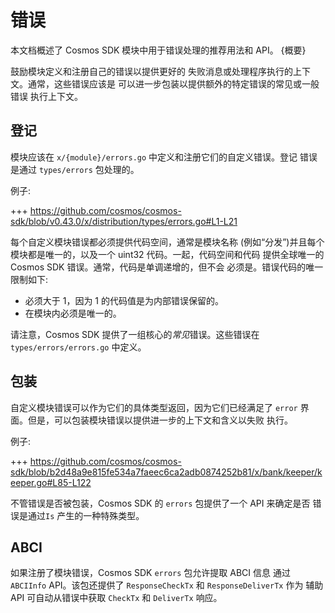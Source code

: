 <!--
order: 13
-->

# 错误

本文档概述了 Cosmos SDK 模块中用于错误处理的推荐用法和 API。 {概要}

鼓励模块定义和注册自己的错误以提供更好的
失败消息或处理程序执行的上下文。通常，这些错误应该是
可以进一步包装以提供额外的特定错误的常见或一般错误
执行上下文。

## 登记

模块应该在 `x/{module}/errors.go` 中定义和注册它们的自定义错误。登记
错误是通过 `types/errors` 包处理的。

例子:

+++ https://github.com/cosmos/cosmos-sdk/blob/v0.43.0/x/distribution/types/errors.go#L1-L21

每个自定义模块错误都必须提供代码空间，通常是模块名称
(例如“分发”)并且每个模块都是唯一的，以及一个 uint32 代码。一起，代码空间和代码
提供全球唯一的 Cosmos SDK 错误。通常，代码是单调递增的，但不会
必须是。错误代码的唯一限制如下:

* 必须大于 1，因为 1 的代码值是为内部错误保留的。
* 在模块内必须是唯一的。

请注意，Cosmos SDK 提供了一组核心的*常见*错误。这些错误在 `types/errors/errors.go` 中定义。

## 包装

自定义模块错误可以作为它们的具体类型返回，因为它们已经满足了 `error`
界面。但是，可以包装模块错误以提供进一步的上下文和含义以失败
执行。

例子:

+++ https://github.com/cosmos/cosmos-sdk/blob/b2d48a9e815fe534a7faeec6ca2adb0874252b81/x/bank/keeper/keeper.go#L85-L122

不管错误是否被包装，Cosmos SDK 的 `errors` 包提供了一个 API 来确定是否
错误是通过`Is` 产生的一种特殊类型。

## ABCI

如果注册了模块错误，Cosmos SDK `errors` 包允许提取 ABCI 信息
通过`ABCIInfo` API。该包还提供了 `ResponseCheckTx` 和 `ResponseDeliverTx` 作为
辅助 API 可自动从错误中获取 `CheckTx` 和 `DeliverTx` 响应。 